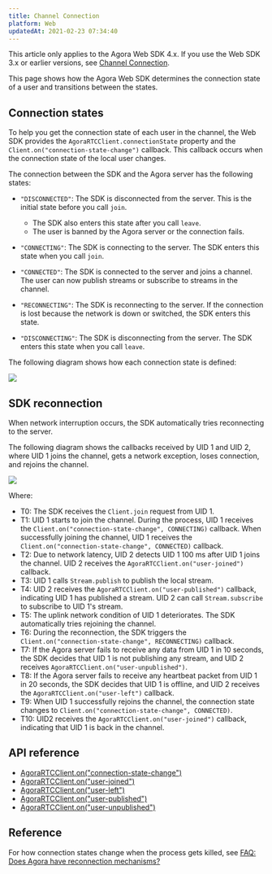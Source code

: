 ```yaml
---
title: Channel Connection
platform: Web
updatedAt: 2021-02-23 07:34:40
---
```

<div class="alert note">This article only applies to the Agora Web SDK 4.x. If you use the Web SDK 3.x or earlier versions, see <a href="./channel_connection_web?platform=Web">Channel Connection</a>.</div>

This page shows how the Agora Web SDK determines the connection state of a user and transitions between the states.

## Connection states

To help you get the connection state of each user in the channel, the Web SDK provides the `AgoraRTCClient.connectionState` property and the `Client.on("connection-state-change")` callback. This callback occurs when the connection state of the local user changes.

The connection between the SDK and the Agora server has the following states:

- `"DISCONNECTED"`: The SDK is disconnected from the server. This is the initial state before you call `join`.
  - The SDK also enters this state after you call `leave`.
  - The user is banned by the Agora server or the connection fails.
  
- `"CONNECTING"`: The SDK is connecting to the server. The SDK enters this state when you call `join`.

- `"CONNECTED"`: The SDK is connected to the server and joins a channel. The user can now publish streams or subscribe to streams in the channel.

- `"RECONNECTING"`: The SDK is reconnecting to the server. If the connection is lost because the network is down or switched, the SDK enters this state.

- `"DISCONNECTING"`: The SDK is disconnecting from the server. The SDK enters this state when you call `leave`.

The following diagram shows how each connection state is defined:

![](https://web-cdn.agora.io/docs-files/1614065529668)

## SDK reconnection

When network interruption occurs, the SDK automatically tries reconnecting to the server.

The following diagram shows the callbacks received by UID 1 and UID 2, where UID 1 joins the channel, gets a network exception, loses connection, and rejoins the channel.

![](https://web-cdn.agora.io/docs-files/1614065548863)

Where:

- T0: The SDK receives the `Client.join` request from UID 1.
- T1: UID 1 starts to join the channel. During the process, UID 1 receives the `Client.on("connection-state-change", CONNECTING)` callback. When successfully joining the channel, UID 1 receives the `Client.on("connection-state-change", CONNECTED)` callback.
- T2: Due to network latency, UID 2 detects UID 1 100 ms after UID 1 joins the channel. UID 2 receives the `AgoraRTCClient.on("user-joined")` callback.
- T3: UID 1 calls `Stream.publish` to publish the local stream.
- T4: UID 2 receives the `AgoraRTCClient.on("user-published")` callback, indicating UID 1 has published a stream. UID 2 can call `Stream.subscribe` to subscribe to UID 1's stream.
- T5: The uplink network condition of UID 1 deteriorates. The SDK automatically tries rejoining the channel.
- T6: During the reconnection, the SDK triggers the `Client.on("connection-state-change", RECONNECTING)` callback.
- T7: If the Agora server fails to receive any data from UID 1 in 10 seconds, the SDK decides that UID 1 is not publishing any stream, and UID 2 receives `AgoraRTCClient.on("user-unpublished")`.
- T8: If the Agora server fails to receive any heartbeat packet from UID 1 in 20 seconds, the SDK decides that UID 1 is offline, and UID 2 receives the `AgoraRTCClient.on("user-left")` callback.
- T9: When UID 1 successfully rejoins the channel, the connection state changes to `Client.on("connection-state-change", CONNECTED)`.
- T10: UID2 receives the `AgoraRTCClient.on("user-joined")` callback, indicating that UID 1 is back in the channel.

## API reference

- [AgoraRTCClient.on("connection-state-change")](./API%20Reference/web_ng/interfaces/iagorartcclient.html#event_connection_state_change)
- [AgoraRTCClient.on("user-joined")](./API%20Reference/web_ng/interfaces/iagorartcclient.html#event_user_joined)
- [AgoraRTCClient.on("user-left")](./API%20Reference/web_ng/interfaces/iagorartcclient.html#event_user_left)
- [AgoraRTCClient.on("user-published")](./API%20Reference/web_ng/interfaces/iagorartcclient.html#event_user_published)
- [AgoraRTCClient.on("user-unpublished")](./API%20Reference/web_ng/interfaces/iagorartcclient.html#event_user_unpublished)

## Reference

For how connection states change when the process gets killed, see [FAQ: Does Agora have reconnection mechanisms?](https://docs.agora.io/en/faq/sdk_behavior)